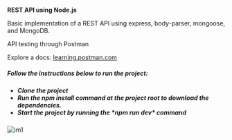 **REST API using Node.js**

Basic implementation of a REST API using express, body-parser, mongoose, and MongoDB.

API testing through Postman 

Explore a docs: <a href="https://learning.postman.com/">learning.postman.com</a>
  

<h5>Follow the instructions below to run the project:</h5>

<h5>
  <ul>
    <li>Clone the project</li>
    <li>Run the <i>npm install</i> command at the project root to download the dependencies.</li>
    <li>Start the project by running the *npm run dev* command</li>
  </ul>
</h5>




![im1](https://user-images.githubusercontent.com/52089289/82515767-70e2e280-9aef-11ea-8531-696c02a9faf9.png)

